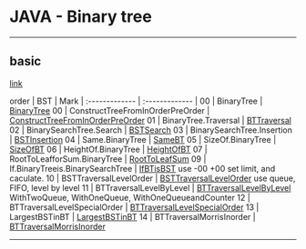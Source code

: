 
# JAVA - Binary tree


---

## basic

[link](https://www.youtube.com/watch?v=ySDDslG8wws&list=PLrmLmBdmIlpv_jNDXtJGYTPNQ2L1gdHxu&index=4)

order | BST | Mark
| :------------- | :------------- |
00 | BinaryTree | [BinaryTree](./BinaryTree.java)
00 | ConstructTreeFromInOrderPreOrder | [ConstructTreeFromInOrderPreOrder](./ConstructTreeFromInOrderPreOrder.java)
01 | BinaryTree.Traversal | [BTTraversal](./BTTraversal.java)
02 | BinarySearchTree.Search | [BSTSearch](./BSTSearch.java)
03 | BinarySearchTree.Insertion | [BSTInsertion](./BSTInsertion.java)
04 | Same.BinaryTree | [SameBT](./SameBT.java)
05 | SizeOf.BinaryTree | [SizeOfBT](./SizeOfBT.java)
06 | HeightOf.BinaryTree | [HeightOfBT](./HeightOfBT.java)
07 | RootToLeafforSum.BinaryTree | [RootToLeafSum](./RootToLeafSum.java)
09 | If.BinaryTreeis.BinarySearchTree | [IfBTisBST](./IfBTisBST.java) use -00 +00 set limit, and caculate.
10 | BSTTraversalLevelOrder | [BSTTraversalLevelOrder](./BSTTraversalLevelOrder.java) use queue, FIFO, level by level
11 | BTTraversalLevelByLevel | [BTTraversalLevelByLevel](./BTTraversalLevelByLevel.java) WithTwoQueue, WithOneQueue, WithOneQueueandCounter
12 | BTTraversalLevelSpecialOrder | [BTTraversalLevelSpecialOrder](./BTTraversalLevelSpecialOrder.java)
13 | LargestBSTinBT | [LargestBSTinBT](./LargestBSTinBT.java)
14 | BTTraversalMorrisInorder | [BTTraversalMorrisInorder](./BTTraversalMorrisInorder.java)



---
